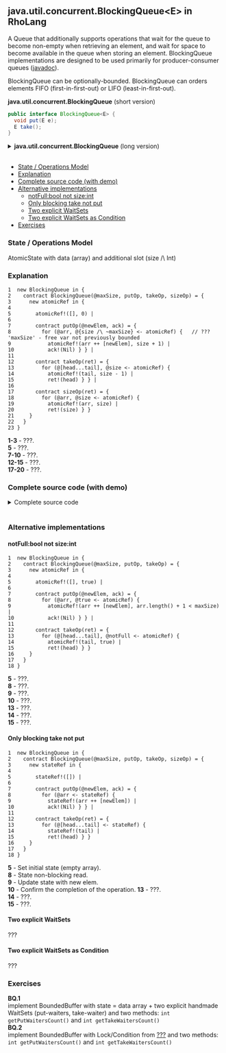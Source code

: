 ## java.util.concurrent.BlockingQueue\<E\> in RhoLang

A Queue that additionally supports operations that wait for the queue to become non-empty when retrieving an element, and wait for space to become available in the queue when storing an element. BlockingQueue implementations are designed to be used primarily for producer-consumer queues ([javadoc](https://docs.oracle.com/javase/9/docs/api/java/util/concurrent/BlockingQueue.html)). 

BlockingQueue can be optionally-bounded. BlockingQueue can orders elements FIFO (first-in-first-out) or LIFO (least-in-first-out).

**java.util.concurrent.BlockingQueue** (short version)   
```java
public interface BlockingQueue<E> {  
  void put(E e);
  E take();
}
```

<details><summary><b>java.util.concurrent.BlockingQueue</b> (long version)</summary><p>
  
```java
public interface BlockingQueue<E> {
  // Inserts the specified element into this queue, waiting if necessary for space to become available.
  void put(E e);

  // Retrieves and removes the head of this queue, waiting if necessary until an element becomes available.
  E take();

  // Performs the given action for each element of the Iterable until all elements have been processed or the action throws an exception.
  void forEach(Consumer<? super E> action);

  // Returns the number of elements in this queue.
  int size();
  
  // Returns the number of additional elements that this queue can accept without blocking.  
  int remainingCapacity();
  
  // Returns an array containing all of the elements in this collection.
  Object[] toArray();
  
  // Returns a sequential Stream with this collection as its source.
  Stream<E> stream();
  
  // Returns an iterator over the elements in this collection.
  Iterator<E> iterator();
}
```
</p></details><br/>

- [State / Operations Model](#state--operations-model)
- [Explanation](#explanation)
- [Complete source code (with demo)](#complete-source-code-with-demo)
- [Alternative implementations](#alternative-implementations)
  - [notFull:bool not size:int](#notfullbool-not-sizeint)
  - [Only blocking take not put](#only-blocking-take-not-put)
  - [Two explicit WaitSets](#two-explicit-waitsets)
  - [Two explicit WaitSets as Condition](#two-explicit-waitsets-as-condition)  
- [Exercises](#exercises)

### State / Operations Model
AtomicState with data (array) and additional slot (size /\ Int)

### Explanation
```
1  new BlockingQueue in {
2    contract BlockingQueue(@maxSize, putOp, takeOp, sizeOp) = {
3      new atomicRef in {
4    
5        atomicRef!([], 0) |
6      
7        contract putOp(@newElem, ack) = {
8          for (@arr, @{size /\ ~maxSize} <- atomicRef) {   // ??? 'maxSize' - free var not previously bounded
9            atomicRef!(arr ++ [newElem], size + 1) | 
10           ack!(Nil) } } |
11      
12       contract takeOp(ret) = {
13         for (@[head...tail], @size <- atomicRef) {
14           atomicRef!(tail, size - 1) | 
15           ret!(head) } } |
16      
17       contract sizeOp(ret) = {
18         for (@arr, @size <- atomicRef) {
19           atomicRef!(arr, size) | 
20           ret!(size) } } 
21     }    
22   }
23 }
```
**1-3** - ???.    
**5** - ???.    
**7-10** - ???.    
**12-15** - ???.    
**17-20** - ???.    

### Complete source code (with demo)

<details><summary>Сomplete source code</summary>
<p>
  
```
new BlockingQueue in {
  contract BlockingQueue(@maxSize, putOp, takeOp, sizeOp) = {
    new atomicRef in {
    
      atomicRef!([], 0) |
        
      contract putOp(@newElem, ack) = {
        for (@arr, @{size /\ ~maxSize} <- atomicRef) {   
          atomicRef!(arr ++ [newElem], size + 1) | 
          ack!(Nil) } } |
      
      contract takeOp(ret) = {
        for (@[head...tail], @size <- atomicRef) {
          atomicRef!(tail, size - 1) | 
          ret!(head) } } |
      
      contract sizeOp(ret) = {
        for (@arr, @size <- atomicRef) {
          atomicRef!(arr, size) | 
          ret!(size) } } 
    }    
  }|
  
  new put, take, size in {    
    BlockingQueue!(3, *put, *take, *size) |    
    
    // === put, size, take
    new ack, ret in { 
      put!(0, *ack) | for (_ <- ack) {
        put!(1, *ack) | for (_ <- ack) {
          put!(2, *ack) | for (_ <- ack) {
            size!(*ret) | for (@sz <- ret) {
              stdoutAck!(["size", sz], *ack) | for (_ <- ack) {
                take!(*ret) | for (@elem <- ret) {
                  stdoutAck!(["take", elem], *ack) | for (_ <- ack) {
                    take!(*ret) | for (@elem <- ret) {
                      stdoutAck!(["take", elem], *ack) | for (_ <- ack) {
                        take!(*ret) | for (@elem <- ret) {
                          stdoutAck!(["take", elem], *ack) | for (_ <- ack) {
                            Nil
                          }
                        }
                      }
                    }
                  }
                }
              }
            }
          } 
        }
      } 
    }     
  }
}
```
```
???
```
</p>
</details><br/>

### Alternative implementations

#### notFull:bool not size:int
```
1  new BlockingQueue in {
2    contract BlockingQueue(@maxSize, putOp, takeOp) = {
3      new atomicRef in {
4    
5        atomicRef!([], true) |
6      
7        contract putOp(@newElem, ack) = {
8          for (@arr, @true <- atomicRef) {
9            atomicRef!(arr ++ [newElem], arr.length() + 1 < maxSize) | 
10           ack!(Nil) } } |
11      
12       contract takeOp(ret) = {
13         for (@[head...tail], @notFull <- atomicRef) {
14           atomicRef!(tail, true) | 
15           ret!(head) } }
16     }    
17   }
18 }
```
**5** - ???.   
**8** - ???.   
**9** - ???.   
**10** - ???.   
**13** - ???.   
**14** - ???.   
**15** - ???.    

#### Only blocking take not put
```
1  new BlockingQueue in {
2    contract BlockingQueue(@maxSize, putOp, takeOp, sizeOp) = {
3      new stateRef in {
4    
5        stateRef!([]) |
6       
7        contract putOp(@newElem, ack) = {
8          for (@arr <- stateRef) {
9            stateRef!(arr ++ [newElem]) | 
10           ack!(Nil) } } |
11      
12       contract takeOp(ret) = {
13         for (@[head...tail] <- stateRef) {
14           stateRef!(tail) | 
15           ret!(head) } }
16     }    
17   }
18 }
```
**5** - Set initial state (empty array).    
**8** - State non-blocking read.    
**9** - Update state with new elem.    
**10** - Сonfirm the completion of the operation.
**13** - ???.    
**14** - ???.    
**15** - ???.    

#### Two explicit WaitSets
???

#### Two explicit WaitSets as Condition
???

### Exercises
**BQ.1**    
implement BoundedBuffer with state = data array + two explicit handmade WaitSets (put-waiters, take-waiter) and two methods: ```int getPutWaitersCount()``` and ```int getTakeWaitersCount()```   
**BQ.2**      
implement BoundedBuffer with Lock/Condition from [???](???) and two methods: ```int getPutWaitersCount()``` and ```int getTakeWaitersCount()```

